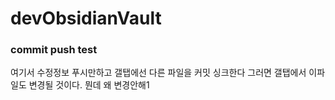 # devObsidianVault

### commit push test

여기서 수정정보 푸시만하고 갤탭에선 다른 파일을 커밋 싱크한다
그러면 갤탭에서 이파일도 변경될 것이다.
뭔데 왜 변경안해1